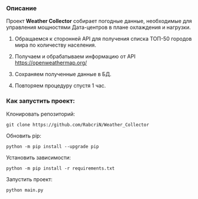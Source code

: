 ### Описание
Проект **Weather Collector** собирает погодные данные, необходимые для управления мощностями Дата-центров в плане охлаждения и нагрузки.

1. Обращаемся к сторонней API для получения списка ТОП-50 городов мира по количеству населения.

2. Получаем и обрабатываем информацию от API https://openweathermap.org/

3. Сохраняем полученные данные в БД.

4. Повторяем процедуру спустя 1 час.


### Как запустить проект:
Клонировать репозиторий:
```
git clone https://github.com/RabcriN/Weather_Collector
```
Обновить pip: 
```
python -m pip install --upgrade pip
```
Установить зависимости:
```
python -m pip install -r requirements.txt
```
Запустить проект:
```
python main.py
```
